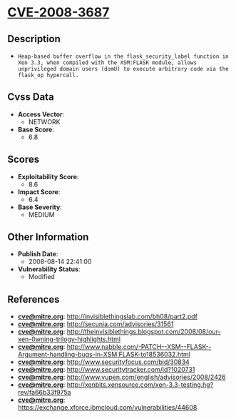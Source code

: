 
# [CVE-2008-3687](https://cve.mitre.org/cgi-bin/cvename.cgi?name=CVE-2008-3687)

## Description

- `Heap-based buffer overflow in the flask_security_label function in Xen 3.3, when compiled with the XSM:FLASK module, allows unprivileged domain users (domU) to execute arbitrary code via the flask_op hypercall.`

## Cvss Data

- **Access Vector**:
  - NETWORK
- **Base Score**:
  - 6.8

## Scores

- **Exploitability Score**:
  - 8.6
- **Impact Score**:
  - 6.4
- **Base Severity**:
  - MEDIUM

## Other Information

- **Publish Date**:
  - 2008-08-14 22:41:00
- **Vulnerability Status**:
  - Modified

## References

- **cve@mitre.org**: http://invisiblethingslab.com/bh08/part2.pdf
- **cve@mitre.org**: http://secunia.com/advisories/31561
- **cve@mitre.org**: http://theinvisiblethings.blogspot.com/2008/08/our-xen-0wning-trilogy-highlights.html
- **cve@mitre.org**: http://www.nabble.com/-PATCH--XSM--FLASK--Argument-handling-bugs-in-XSM:FLASK-to18536032.html
- **cve@mitre.org**: http://www.securityfocus.com/bid/30834
- **cve@mitre.org**: http://www.securitytracker.com/id?1020731
- **cve@mitre.org**: http://www.vupen.com/english/advisories/2008/2426
- **cve@mitre.org**: http://xenbits.xensource.com/xen-3.3-testing.hg?rev/fa66b33f975a
- **cve@mitre.org**: https://exchange.xforce.ibmcloud.com/vulnerabilities/44608
